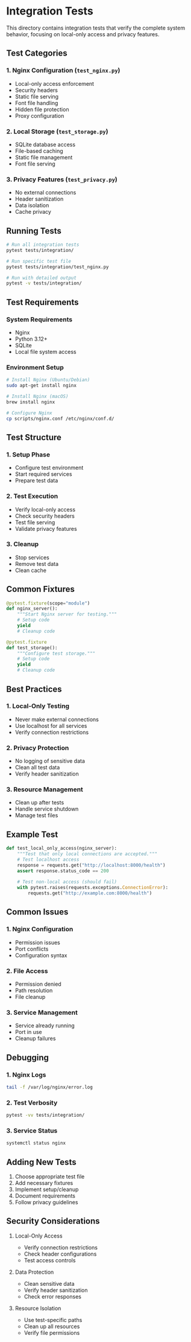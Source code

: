 # Integration Tests

This directory contains integration tests that verify the complete system behavior, focusing on local-only access and privacy features.

## Test Categories

### 1. Nginx Configuration (`test_nginx.py`)
- Local-only access enforcement
- Security headers
- Static file serving
- Font file handling
- Hidden file protection
- Proxy configuration

### 2. Local Storage (`test_storage.py`)
- SQLite database access
- File-based caching
- Static file management
- Font file serving

### 3. Privacy Features (`test_privacy.py`)
- No external connections
- Header sanitization
- Data isolation
- Cache privacy

## Running Tests

```bash
# Run all integration tests
pytest tests/integration/

# Run specific test file
pytest tests/integration/test_nginx.py

# Run with detailed output
pytest -v tests/integration/
```

## Test Requirements

### System Requirements
- Nginx
- Python 3.12+
- SQLite
- Local file system access

### Environment Setup
```bash
# Install Nginx (Ubuntu/Debian)
sudo apt-get install nginx

# Install Nginx (macOS)
brew install nginx

# Configure Nginx
cp scripts/nginx.conf /etc/nginx/conf.d/
```

## Test Structure

### 1. Setup Phase
- Configure test environment
- Start required services
- Prepare test data

### 2. Test Execution
- Verify local-only access
- Check security headers
- Test file serving
- Validate privacy features

### 3. Cleanup
- Stop services
- Remove test data
- Clean cache

## Common Fixtures

```python
@pytest.fixture(scope="module")
def nginx_server():
    """Start Nginx server for testing."""
    # Setup code
    yield
    # Cleanup code

@pytest.fixture
def test_storage():
    """Configure test storage."""
    # Setup code
    yield
    # Cleanup code
```

## Best Practices

### 1. Local-Only Testing
- Never make external connections
- Use localhost for all services
- Verify connection restrictions

### 2. Privacy Protection
- No logging of sensitive data
- Clean all test data
- Verify header sanitization

### 3. Resource Management
- Clean up after tests
- Handle service shutdown
- Manage test files

## Example Test

```python
def test_local_only_access(nginx_server):
    """Test that only local connections are accepted."""
    # Test localhost access
    response = requests.get("http://localhost:8000/health")
    assert response.status_code == 200
    
    # Test non-local access (should fail)
    with pytest.raises(requests.exceptions.ConnectionError):
        requests.get("http://example.com:8000/health")
```

## Common Issues

### 1. Nginx Configuration
- Permission issues
- Port conflicts
- Configuration syntax

### 2. File Access
- Permission denied
- Path resolution
- File cleanup

### 3. Service Management
- Service already running
- Port in use
- Cleanup failures

## Debugging

### 1. Nginx Logs
```bash
tail -f /var/log/nginx/error.log
```

### 2. Test Verbosity
```bash
pytest -vv tests/integration/
```

### 3. Service Status
```bash
systemctl status nginx
```

## Adding New Tests

1. Choose appropriate test file
2. Add necessary fixtures
3. Implement setup/cleanup
4. Document requirements
5. Follow privacy guidelines

## Security Considerations

1. Local-Only Access
   - Verify connection restrictions
   - Check header configurations
   - Test access controls

2. Data Protection
   - Clean sensitive data
   - Verify header sanitization
   - Check error responses

3. Resource Isolation
   - Use test-specific paths
   - Clean up all resources
   - Verify file permissions 